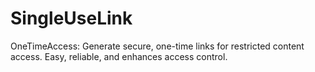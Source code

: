 # SingleUseLink
OneTimeAccess: Generate secure, one-time links for restricted content access. Easy, reliable, and enhances access control.
